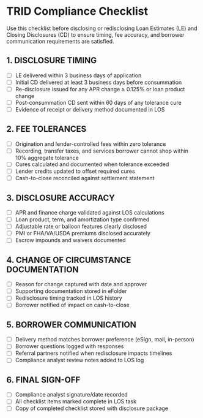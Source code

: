 <!-- Powered by BMAD™ Core -->

# TRID Compliance Checklist

Use this checklist before disclosing or redisclosing Loan Estimates (LE) and Closing Disclosures (CD) to ensure timing, fee
accuracy, and borrower communication requirements are satisfied.

## 1. DISCLOSURE TIMING

- [ ] LE delivered within 3 business days of application
- [ ] Initial CD delivered at least 3 business days before consummation
- [ ] Re-disclosure issued for any APR change ≥ 0.125% or loan product change
- [ ] Post-consummation CD sent within 60 days of any tolerance cure
- [ ] Evidence of receipt or delivery method documented in LOS

## 2. FEE TOLERANCES

- [ ] Origination and lender-controlled fees within zero tolerance
- [ ] Recording, transfer taxes, and services borrower cannot shop within 10% aggregate tolerance
- [ ] Cures calculated and documented when tolerance exceeded
- [ ] Lender credits updated to offset required cures
- [ ] Cash-to-close reconciled against settlement statement

## 3. DISCLOSURE ACCURACY

- [ ] APR and finance charge validated against LOS calculations
- [ ] Loan product, term, and amortization type confirmed
- [ ] Adjustable rate or balloon features clearly disclosed
- [ ] PMI or FHA/VA/USDA premiums disclosed accurately
- [ ] Escrow impounds and waivers documented

## 4. CHANGE OF CIRCUMSTANCE DOCUMENTATION

- [ ] Reason for change captured with date and approver
- [ ] Supporting documentation stored in eFolder
- [ ] Redisclosure timing tracked in LOS history
- [ ] Borrower notified of impact on cash-to-close

## 5. BORROWER COMMUNICATION

- [ ] Delivery method matches borrower preference (eSign, mail, in-person)
- [ ] Borrower questions logged with responses
- [ ] Referral partners notified when redisclosure impacts timelines
- [ ] Compliance analyst review notes added to LOS log

## 6. FINAL SIGN-OFF

- [ ] Compliance analyst signature/date recorded
- [ ] All checklist items marked complete in LOS task
- [ ] Copy of completed checklist stored with disclosure package
